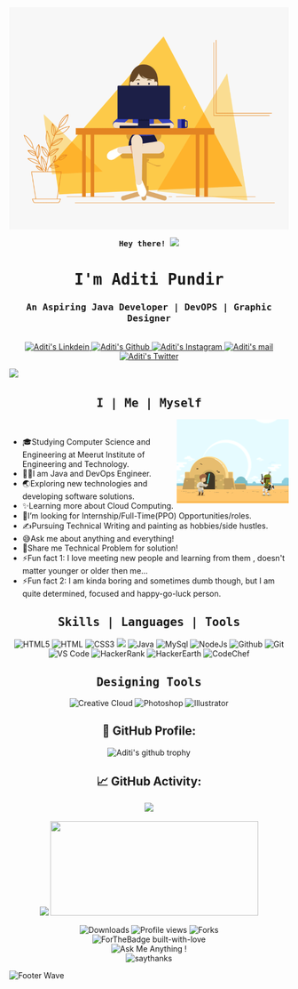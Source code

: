 <img align="center" width="900" height = "400" src="git.gif">
<p align="center"><samp><b><strong> Hey there!</strong> <img src="https://raw.githubusercontent.com/himanshusharma89/himanshusharma89/master/Hi.gif" width="25px"> </b></samp></p>
<p align="center"><h1 align="center"><samp> I'm Aditi Pundir</samp></h1></p>
<p align="center">
  <h3 align="center"><samp> An Aspiring Java Developer | DevOPS | Graphic Designer</samp></h4></p>
   <br>
<div align="center">
<a href="https://www.linkedin.com/in/aditi-pundir-0387621a6/">
  <img alt="Aditi's Linkdein"  width="90px" src="https://img.shields.io/badge/Linkedin-0A66C2?style=for-the-badge&logo=Linkedin&logoColor=white" />
</a>

<a href="https://github.com/aditipundir28">
  <img alt="Aditi's Github" width="80px" src="https://img.shields.io/badge/Github-181717?style=for-the-badge&logo=Github&logoColor=white" />
</a>

<a href="https://www.instagram.com/adi_ti_pundir/">
  <img alt="Aditi's Instagram" width="100px" src="https://img.shields.io/badge/Instagram-E4405F?style=for-the-badge&logo=instagram&logoColor=white" />
</a>

<a href="mailto:aditipundir1407@gmail.com">
  <img alt="Aditi's mail" width="73px" src="https://img.shields.io/badge/Gmail-c14438?style=for-the-badge&logo=Gmail&logoColor=white" />
</a>

<a href="https://twitter.com/AditiPundir5">
  <img  alt="Aditi's Twitter" width="85px" src="https://img.shields.io/badge/Twitter-1da1f2?style=for-the-badge&logo=Twitter&logoColor=white" />
  </a>

</div>




![](https://raw.githubusercontent.com/amandewatnitrr/amandewatnitrr/main/header_.png)


 <div align="center"> <h2><b><samp>I | Me | Myself</samp></b></h2></div>

<div>
<img align="right" src="https://raw.githubusercontent.com/amandewatnitrr/amandewatnitrr/main/terminal.gif" width="40%"/>
  <br>

<ul >
           <li>🎓Studying Computer Science and Engineering at Meerut Institute of Engineering and Technology.</li>
           <li>👨‍💻I am Java and DevOps Engineer.</li>
             <li>🌏Exploring new technologies and developing software solutions.</li>
           <li>✨Learning more about Cloud Computing.</li>
             <li>💼I’m looking for Internship/Full-Time(PPO) Opportunities/roles.</li>
           <li>✍Pursuing Technical Writing and painting as hobbies/side hustles.</li>
           <li>😅Ask me about anything and everything!</li>
           <li>💬Share me Technical Problem for solution!</li>
           <li>⚡Fun fact 1: I love meeting new people and learning from them , doesn't matter younger or older then me...</li>
           <li>⚡Fun fact 2: I am kinda boring and sometimes dumb though, but I am quite determined, focused and happy-go-luck person.</li>
            </ul>
</div>

<div align="center"><h2><b><samp>Skills | Languages | Tools</samp></b></h2></div>
<div align="center">

![HTML5](https://img.shields.io/badge/HTML5-E34F26?style=for-the-badge&logo=html5&logoColor=white) ![HTML](https://img.shields.io/badge/HTML-239120?style=for-the-badge&logo=html5&logoColor=white) ![CSS3](https://img.shields.io/badge/CSS3-1572B6?style=for-the-badge&logo=css3&logoColor=white ) ![](https://img.shields.io/badge/CSS-239120?&style=for-the-badge&logo=css3&logoColor=white) ![Java](https://img.shields.io/badge/Java-ED8B00?style=for-the-badge&logo=java&logoColor=white ) ![MySql](https://img.shields.io/badge/MySQL-00000F?style=for-the-badge&logo=mysql&logoColor=white ) ![NodeJs](https://img.shields.io/badge/Node.js-339933?style=for-the-badge&logo=nodedotjs&logoColor=white)  ![Github](https://img.shields.io/badge/Github-black?style=for-the-badge&logo=github&logoColor=white ) ![Git](https://img.shields.io/badge/Git-e84e31?style=for-the-badge&logo=git&logoColor=white ) ![VS Code](https://img.shields.io/badge/Visual_Studio_Code-3ea6eb?style=for-the-badge&logo=Visual-Studio-Code&logoColor=white ) ![HackerRank](https://img.shields.io/badge/-Hackerrank-2EC866?style=for-the-badge&logo=HackerRank&logoColor=white) ![HackerEarth](https://img.shields.io/badge/HackerEarth-%232C3454.svg?&style=for-the-badge&logo=HackerEarth&logoColor=Blue) ![CodeChef](https://img.shields.io/badge/-CodeChef-5B4638?style=for-the-badge&logo=CodeChef&logoColor=white)

</div>

<div align="center"><h2><b><samp>Designing Tools</samp></b></h2></div>


<div align="center">

  ![Creative Cloud](https://img.shields.io/badge/Adobe%20Creative%20Cloud-DA1F26?style=for-the-badge&logo=Adobe%20Creative%20Cloud&logoColor=white ) ![Photoshop](https://img.shields.io/badge/Adobe%20Photoshop-31A8FF?style=for-the-badge&logo=Adobe%20Photoshop&logoColor=black) ![Illustrator](https://img.shields.io/badge/Adobe%20Illustrator-FF9A00?style=for-the-badge&logo=adobe%20illustrator&logoColor=white) 
</div>

<div align="center">
<h2>👷 GitHub Profile:</h2>

![Aditi's github trophy](https://github-profile-trophy.vercel.app/?username=aditipundir28&row=1)
</div>



<div align="center">
 <h2>📈 GitHub Activity:</h2>
   
  <p align="center"> <img height="180px"  src="https://github-readme-stats.vercel.app/api?username=aditipundir28&show_icons=true&theme=react">
  <p align="center">
  <img height="170px" src="https://github-readme-streak-stats.herokuapp.com/?user=aditipundir28&theme=react" />
  <img height="170px" width='375px' src="https://github-readme-stats.vercel.app/api/top-langs/?username=aditipundir28&layout=compact&theme=react" />

</p>
</div>

<div align="center">



![Downloads](https://img.shields.io/github/downloads/aditipundir28/aditipundir28/total.svg) ![Profile views](https://gpvc.arturio.dev/aditipundir28) ![Forks](https://img.shields.io/github/forks/aditipundir28/aditipundir28.svg)<br>
![ForTheBadge built-with-love](http://ForTheBadge.com/images/badges/built-with-love.svg)<br>
![Ask Me Anything !](https://img.shields.io/badge/Ask%20me-anything-1abc9c.svg) <br>
![saythanks](https://img.shields.io/badge/Thanks-ff69b4.svg)
</div>

![Footer Wave](https://raw.githubusercontent.com/Trilokia/Trilokia/379277808c61ef204768a61bbc5d25bc7798ccf1/bottom_header.svg )


